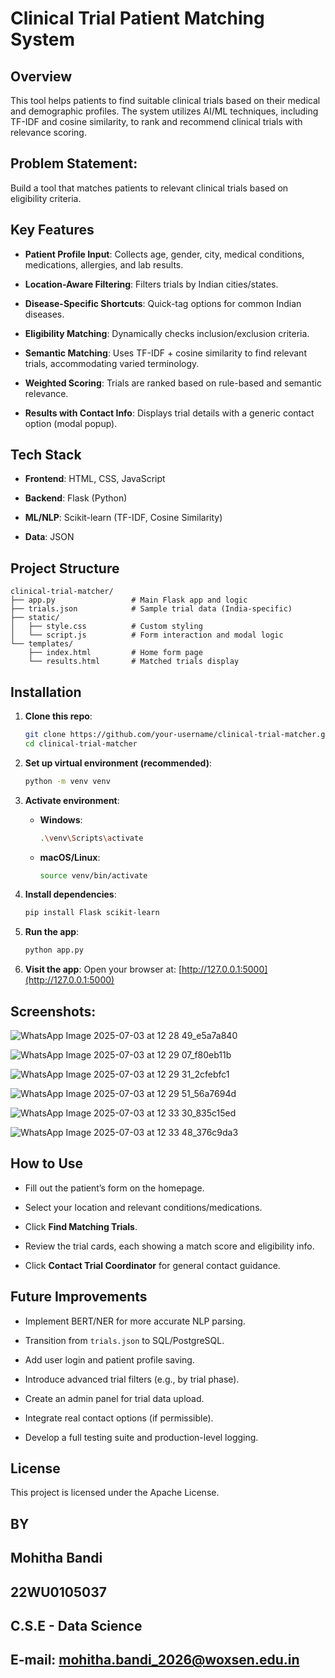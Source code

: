 # Clinical Trial Patient Matching System

## Overview

This tool helps patients to find suitable clinical trials based on their medical and demographic profiles. The system utilizes AI/ML techniques, including TF-IDF and cosine similarity, to rank and recommend clinical trials with relevance scoring.

## Problem Statement: 

Build a tool that matches patients to relevant clinical trials based on eligibility criteria.

## Key Features

- **Patient Profile Input**: Collects age, gender, city, medical conditions, medications, allergies, and lab results.
  
- **Location-Aware Filtering**: Filters trials by Indian cities/states.
  
- **Disease-Specific Shortcuts**: Quick-tag options for common Indian diseases.
  
- **Eligibility Matching**: Dynamically checks inclusion/exclusion criteria.
  
- **Semantic Matching**: Uses TF-IDF + cosine similarity to find relevant trials, accommodating varied terminology.
  
- **Weighted Scoring**: Trials are ranked based on rule-based and semantic relevance.
  
- **Results with Contact Info**: Displays trial details with a generic contact option (modal popup).

## Tech Stack

- **Frontend**: HTML, CSS, JavaScript
  
- **Backend**: Flask (Python)
  
- **ML/NLP**: Scikit-learn (TF-IDF, Cosine Similarity)
  
- **Data**: JSON 

## Project Structure

```plaintext
clinical-trial-matcher/
├── app.py                 # Main Flask app and logic
├── trials.json            # Sample trial data (India-specific)
├── static/
│   ├── style.css          # Custom styling
│   └── script.js          # Form interaction and modal logic
└── templates/
    ├── index.html         # Home form page
    └── results.html       # Matched trials display
```

## Installation

1. **Clone this repo**:

   ```bash
   git clone https://github.com/your-username/clinical-trial-matcher.git
   cd clinical-trial-matcher
   ```

2. **Set up virtual environment (recommended)**:

   ```bash
   python -m venv venv
   ```

3. **Activate environment**:

   - **Windows**:

     ```bash
     .\venv\Scripts\activate
     ```

   - **macOS/Linux**:

     ```bash
     source venv/bin/activate
     ```

4. **Install dependencies**:

   ```bash
   pip install Flask scikit-learn
   ```

5. **Run the app**:

   ```bash
   python app.py
   ```

6. **Visit the app**: Open your browser at: [http://127.0.0.1:5000](http://127.0.0.1:5000)


## Screenshots: 
![WhatsApp Image 2025-07-03 at 12 28 49_e5a7a840](https://github.com/user-attachments/assets/9906fecd-a42a-46e3-a06f-7685bd25f7f7)

![WhatsApp Image 2025-07-03 at 12 29 07_f80eb11b](https://github.com/user-attachments/assets/8dc2a147-b27d-4046-a363-336559bc952a)

![WhatsApp Image 2025-07-03 at 12 29 31_2cfebfc1](https://github.com/user-attachments/assets/1299f89e-24be-4afb-9d57-c8b937f26f08)

![WhatsApp Image 2025-07-03 at 12 29 51_56a7694d](https://github.com/user-attachments/assets/3a6a7823-d855-493e-9730-0663b638c7a5)

![WhatsApp Image 2025-07-03 at 12 33 30_835c15ed](https://github.com/user-attachments/assets/70c21ee3-08df-4de5-8804-9a9f6b970cec)

![WhatsApp Image 2025-07-03 at 12 33 48_376c9da3](https://github.com/user-attachments/assets/9b3a0eac-6c00-4aea-9fb4-74018eb7e7b8)



## How to Use

- Fill out the patient’s form on the homepage.
  
- Select your location and relevant conditions/medications.
  
- Click **Find Matching Trials**.
  
- Review the trial cards, each showing a match score and eligibility info.
  
- Click **Contact Trial Coordinator** for general contact guidance.

## Future Improvements

- Implement BERT/NER for more accurate NLP parsing.
  
- Transition from `trials.json` to SQL/PostgreSQL.
  
- Add user login and patient profile saving.
  
- Introduce advanced trial filters (e.g., by trial phase).
  
- Create an admin panel for trial data upload.
  
- Integrate real contact options (if permissible).
  
- Develop a full testing suite and production-level logging.

## License

This project is licensed under the Apache License.

## BY

## Mohitha Bandi
## 22WU0105037
## C.S.E - Data Science
## E-mail: mohitha.bandi_2026@woxsen.edu.in

